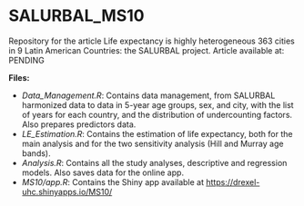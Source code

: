 # SALURBAL_MS10
Repository for the article Life expectancy is highly heterogeneous 363 cities in 9 Latin American Countries: the SALURBAL project.
Article available at: PENDING

**Files:**

* _Data_Management.R_: Contains data management, from SALURBAL harmonized data to data in 5-year age groups, sex, and city, with the list of years for each country, and the distribution of undercounting factors. Also prepares predictors data.
* _LE_Estimation.R_: Contains the estimation of life expectancy, both for the main analysis and for the two sensitivity analysis (Hill and Murray age bands).
* _Analysis.R_: Contains all the study analyses, descriptive and regression models. Also saves data for the online app.
* _MS10/app.R_: Contains the Shiny app available at https://drexel-uhc.shinyapps.io/MS10/
